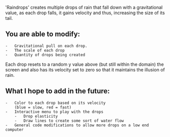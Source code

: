 'Raindrops' creates multiple drops of rain that fall down with a gravitational value, as each drop falls, it gains velocity and thus, increasing the size of its tail.

You are able to modify:
--------------
	-	Gravitational pull on each drop.
	-	The scale of each drop
	-	Quantity of drops being created

Each drop resets to a random y value above (but still within the domain) the screen and also has its velocity set to zero so that it maintains the illusion of rain.

What I hope to add in the future:
--------------
	-	Color to each drop based on its velocity
		(blue = slow, red = fast)
	-	Interactive menu to play with the drops
		-	Drop elasticity
		-	Draw lines to create some sort of water flow
	-	General code modifications to allow more drops on a low end computer
